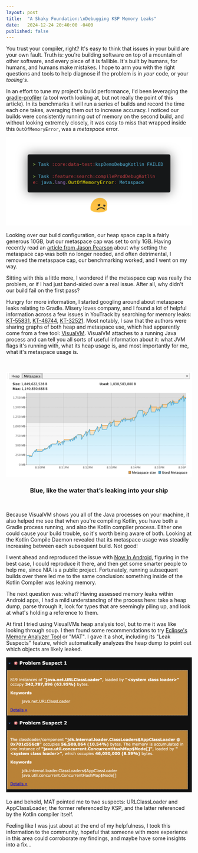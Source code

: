```yaml
---
layout: post
title:  "A Shaky Foundation:\nDebugging KSP Memory Leaks"
date:   2024-12-24 20:40:00 -0400
published: false
---
```


You trust your compiler, right? It's easy to think that issues in your build are your own fault. Truth is: you're building software on top of a mountain of other software, and every piece of it is fallible. It's built by humans, for humans, and humans make mistakes. I hope to arm you with the right questions and tools to help diagnose if the problem is in _your_ code, or your _tooling's_.
 
In an effort to tune my project's build performance, I'd been leveraging the [gradle-profiler](https://github.com/gradle/gradle-profiler) (a tool worth looking at, but not really the point of this article). In its benchmarks it will run a series of builds and record the time each one takes, averaging them out to increase accuracy. I noticed our builds were consistently running out of memory on the second build, and without looking extremely closely, it was easy to miss that wrapped inside this `OutOfMemoryError`, was a _metaspace_ error.

![Image](/images/oom_metaspace.png)

Looking over our build configuration, our heap space cap is a fairly generous 10GB, but our metaspace cap was set to only 1GB. Having recently read an [article from Jason Pearson](https://www.jasonpearson.dev/metaspace-in-jvm-builds/) about why setting the metaspace cap was both no longer needed, and often detrimental, I removed the metaspace cap, our benchmarking worked, and I went on my way.
 
Sitting with this a little more, I wondered if the metaspace cap was really the problem, or if I had just band-aided over a real issue. After all, why didn't our build fail on the first pass?
 
Hungry for more information, I started googling around about metaspace leaks relating to Gradle. Misery loves company, and I found a lot of helpful information across a few issues in YouTrack by searching for memory leaks: [KT-55831](https://youtrack.jetbrains.com/issue/KT-55831), [KT-46744](https://youtrack.jetbrains.com/issue/KT-46744/Memory-Leaks-in-Kotlin-daemon), [KT-32521](https://youtrack.jetbrains.com/issue/KT-32521/Metaspace-leak-in-the-compiler-daemon). Most notably, I saw that the authors were sharing graphs of both heap and metaspace use, which had apparently come from a free tool: [VisualVM](https://visualvm.github.io/). VisualVM attaches to a running Java process and can tell you all sorts of useful information about it: what JVM flags it's running with, what its heap usage is, and most importantly for me, what it's metaspace usage is.

<br>

![Image](/images/metaspace_profile.png)

<h3 style="text-align:center;">Blue, like the water that’s leaking into your ship</h3>

<br>

Because VisualVM shows you all of the Java processes on your machine, it also helped me see that when you're compiling Kotlin, you have both a Gradle process running, and also the Kotlin compiler process. Either one could cause your build trouble, so it's worth being aware of both. Looking at the Kotlin Compile Daemon revealed that its metaspace usage was steadily increasing between each subsequent build. Not good!

I went ahead and reproduced the issue with [Now In Android](https://github.com/android/nowinandroid), figuring in the best case, I could reproduce it there, and then get some smarter people to help me, since NIA is a public project. Fortunately, running subsequent builds over there led me to the same conclusion: something inside of the Kotlin Compiler was leaking memory.
 
The next question was: what? Having assessed memory leaks within Android apps, I had a mild understanding of the process here: take a heap dump, parse through it, look for types that are seemingly piling up, and look at what's holding a reference to them.
 
At first I tried using VisualVMs heap analysis tool, but to me it was like looking through soup. I then found some recommendations to try [Eclipse's Memory Analyzer Tool](https://eclipse.dev/mat/) or "MAT". I gave it a shot, including its "Leak Suspects" feature, which automatically analyzes the heap dump to point out which objects are likely leaked.

![Image](/images/mat.png)

Lo and behold, MAT pointed me to two suspects: URLClassLoader and AppClassLoader, the former referenced by KSP, and the latter referenced by the Kotlin compiler itself.
 
Feeling like I was just about at the end of my helpfulness, I took this information to the community, hopeful that someone with more experience in this area could corroborate my findings, and maybe have some insights into a fix…

